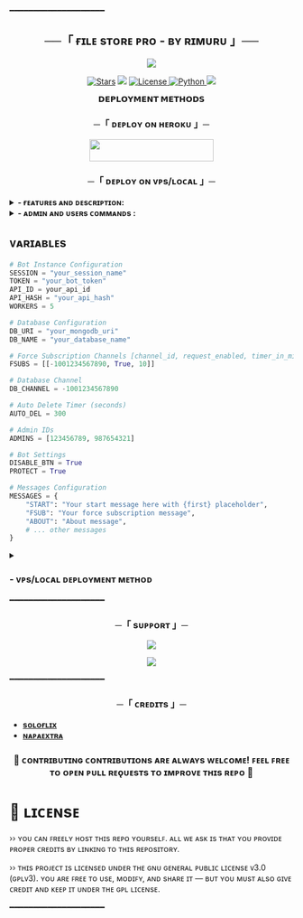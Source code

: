 ━━━━━━━━━━━━━━━━━━━━

<h2 align="center">
    ──「 ғɪʟᴇ sᴛᴏʀᴇ ᴘʀᴏ - ʙʏ ʀɪᴍᴜʀᴜ 」──
</h2>

<p align="center">
  <img src="https://camo.githubusercontent.com/6cfe41b279bbe53061fc4591d115038dc36acc593bb6062d0692b8a0810d1bde/68747470733a2f2f74652e6c656772612e70682f66696c652f3066373538333231613932613934323861366334382e6a7067">
</p>

<p align="center">
<a href="https://github.com/soloflix-bots/filestore/stargazers"><img src="https://img.shields.io/github/stars/soloflix-bots/filestore?color=black&logo=github&logoColor=black&style=for-the-badge" alt="Stars" /></a>
<a href="https://github.com/soloflix-bots/filestore/network/members"> <img src="https://img.shields.io/github/forks/soloflix-bots/filestore?color=black&logo=github&logoColor=black&style=for-the-badge" /></a>
<a href="https://github.com/soloflix-bots/filestore/blob/main/LICENSE"> <img src="https://img.shields.io/badge/License-MIT-blueviolet?style=for-the-badge" alt="License" /> </a>
<a href="https://www.python.org/"> <img src="https://img.shields.io/badge/Written%20in-Python-orange?style=for-the-badge&logo=python" alt="Python" /> </a>
<a href="https://github.com/soloflix-bots/filestore/commits/main"> <img src="https://img.shields.io/github/last-commit/soloflix-bots/filestore?color=blue&logo=github&logoColor=green&style=for-the-badge" /></a>
</p>

<p align="center">
<b>𝗗𝗘𝗣𝗟𝗢𝗬𝗠𝗘𝗡𝗧 𝗠𝗘𝗧𝗛𝗢𝗗𝗦</b>
</p>

<h3 align="center">
    ─「 ᴅᴇᴩʟᴏʏ ᴏɴ ʜᴇʀᴏᴋᴜ 」─
</h3>

<p align="center"><a href="https://dashboard.heroku.com/new?template=https://github.com/soloflix-bots/filestore"> <img src="https://img.shields.io/badge/Deploy%20On%20Heroku-black?style=for-the-badge&logo=heroku" width="220" height="38.45"/></a></p>

<h3 align="center">
    ─「 ᴅᴇᴩʟᴏʏ ᴏɴ ᴠᴘs/ʟᴏᴄᴀʟ 」─
</h3>

<details><summary><b> - ғᴇᴀᴛᴜʀᴇs ᴀɴᴅ ᴅᴇsᴄʀɪᴘᴛɪᴏɴ:</b></summary>

## ғᴇᴀᴛᴜʀᴇs
### ›› ʀᴇǫᴜᴇsᴛ ғᴏʀᴄᴇ sᴜʙ: 
<i>Request-based Force-Sub with private channel link and join request for flexible management.</i>

### ›› ᴄᴜsᴛᴏᴍ ғᴏʀᴄᴇ sᴜʙ: 
<i>Add unlimited Force-Sub channels; manage freely.</i>

### ›› ᴀᴅᴅ ᴍᴜʟᴛɪ ᴀᴅᴍɪɴs: 
<i>Add or remove multiple admins.</i>

### ›› ʙᴀɴ-ᴜɴʙᴀɴ: 
<i>Ban spammers or annoying users instantly.</i>

### ›› ᴀᴜᴛᴏ ᴅᴇʟᴇᴛᴇ: 
<i>Auto-delete shared files after a timer; re-generate link message sent afterward.</i>

### ›› ᴄᴏɴᴛᴇɴᴛ ʙᴜᴛᴛᴏɴ & sᴇᴛ ʙᴜᴛᴛᴏɴ: 
<i>Add custom buttons and links to shared files.</i>

### ›› ʜɪᴅᴇ/ᴘʀᴏᴛᴇᴄᴛ ᴄᴀᴘᴛɪᴏɴ: 
<i>Hide or protect captions from being forwarded.</i>

### ›› sᴛᴀʀᴛ & ғsᴜʙ ᴍᴇᴅɪᴀ:
<i>Set custom media for Start & Force-Sub messages.</i>

### ›› ꜰᴜʟʟʏ ᴇᴅɪᴛᴀʙʟᴇ ᴍᴇssᴀɢᴇs:
<i>Customize Start, About, Reply, FSUB texts with placeholders.</i>

</details>

<details><summary><b> - ᴀᴅᴍɪɴ ᴀɴᴅ ᴜsᴇʀs ᴄᴏᴍᴍᴀɴᴅs :</b></summary>

## ᴀᴅᴍɪɴ ᴀɴᴅ ᴜsᴇʀs ᴄᴏᴍᴍᴀɴᴅs
- **start** - Start the bot    
- **users** - View user list  
- **broadcast** - Send message to all  
- **batch** - Send in batches  
- **genlink** - Generate a link  
- **usage** - Check link usage  
- **pbroadcast** - Premium broadcast  
- **ban / unban** - Manage banned users 

</details>

## ᴠᴀʀɪᴀʙʟᴇs

```python
# Bot Instance Configuration
SESSION = "your_session_name"
TOKEN = "your_bot_token"
API_ID = your_api_id
API_HASH = "your_api_hash"
WORKERS = 5

# Database Configuration
DB_URI = "your_mongodb_uri"
DB_NAME = "your_database_name"

# Force Subscription Channels [channel_id, request_enabled, timer_in_minutes]
FSUBS = [[-1001234567890, True, 10]]

# Database Channel
DB_CHANNEL = -1001234567890

# Auto Delete Timer (seconds)
AUTO_DEL = 300

# Admin IDs
ADMINS = [123456789, 987654321]

# Bot Settings
DISABLE_BTN = True
PROTECT = True

# Messages Configuration
MESSAGES = {
    "START": "Your start message here with {first} placeholder",
    "FSUB": "Your force subscription message",
    "ABOUT": "About message",
    # ... other messages
}
```
</details>

<details>
<summary><h3>
- <b> ᴠᴘs/ʟᴏᴄᴀʟ ᴅᴇᴘʟᴏʏᴍᴇɴᴛ ᴍᴇᴛʜᴏᴅ </b>
</h3></summary>

- Get your [Necessary Variables](https://github.com/Codeflix-Bots/filestore/blob/yato/config.py)
- git clone https://github.com/Codeflix-Bots/filestore
- # Install Packages
- pip3 install -U -r requirements.txt
- Edit config.py with variables as given below then run bot
- python3 main.py

<p align="center">
  <img src="https://graph.org/file/c7727a6d27332ffcd8f03.jpg">
</p>


</details>
━━━━━━━━━━━━━━━━━━━━

<h3 align="center">
    ─「 sᴜᴩᴩᴏʀᴛ 」─
</h3>

<p align="center">
<a href="https://telegram.me/Hall_of_Soul_Chat"><img src="https://img.shields.io/badge/-Support%20Group-blue.svg?style=for-the-badge&logo=Telegram"></a>
</p>
<p align="center">
<a href="https://telegram.me/Soloflix_Bots"><img src="https://img.shields.io/badge/-Support%20Channel-blue.svg?style=for-the-badge&logo=Telegram"></a>
</p>

━━━━━━━━━━━━━━━━━━━━

<h3 align="center">
    ─「 ᴄʀᴇᴅɪᴛs 」─
</h3>

- <b>[sᴏʟᴏғʟɪx](https://t.me/Soloflix_Bots)</b>
- <b>[ɴᴀᴘᴀᴇxᴛʀᴀ](https://t.me/NaapaExtraa)</b>

<h3 align="center">
<b>🤝 ᴄᴏɴᴛʀɪʙᴜᴛɪɴɢ
ᴄᴏɴᴛʀɪʙᴜᴛɪᴏɴs ᴀʀᴇ ᴀʟᴡᴀʏs ᴡᴇʟᴄᴏᴍᴇ! ꜰᴇᴇʟ ꜰʀᴇᴇ ᴛᴏ ᴏᴘᴇɴ ᴘᴜʟʟ ʀᴇǫᴜᴇsᴛs ᴛᴏ ɪᴍᴘʀᴏᴠᴇ ᴛʜɪs ʀᴇᴘᴏ 🖤 </b>
</h3>

# 📝 ʟɪᴄᴇɴsᴇ
›› ʏᴏᴜ ᴄᴀɴ ꜰʀᴇᴇʟʏ ʜᴏsᴛ ᴛʜɪs ʀᴇᴘᴏ ʏᴏᴜʀsᴇʟꜰ. ᴀʟʟ ᴡᴇ ᴀsᴋ ɪs ᴛʜᴀᴛ ʏᴏᴜ ᴘʀᴏᴠɪᴅᴇ ᴘʀᴏᴘᴇʀ ᴄʀᴇᴅɪᴛs ʙʏ ʟɪɴᴋɪɴɢ ᴛᴏ ᴛʜɪs ʀᴇᴘᴏsɪᴛᴏʀʏ.

›› ᴛʜɪs ᴘʀᴏᴊᴇᴄᴛ ɪs ʟɪᴄᴇɴsᴇᴅ ᴜɴᴅᴇʀ ᴛʜᴇ ɢɴᴜ ɢᴇɴᴇʀᴀʟ ᴘᴜʙʟɪᴄ ʟɪᴄᴇɴsᴇ ᴠ3.0 (ɢᴘʟᴠ3).
ʏᴏᴜ ᴀʀᴇ ꜰʀᴇᴇ ᴛᴏ ᴜsᴇ, ᴍᴏᴅɪꜰʏ, ᴀɴᴅ sʜᴀʀᴇ ɪᴛ — ʙᴜᴛ ʏᴏᴜ ᴍᴜsᴛ ᴀʟsᴏ ɢɪᴠᴇ ᴄʀᴇᴅɪᴛ ᴀɴᴅ ᴋᴇᴇᴘ ɪᴛ ᴜɴᴅᴇʀ ᴛʜᴇ ɢᴘʟ ʟɪᴄᴇɴsᴇ.


━━━━━━━━━━━━━━━━━━━━






